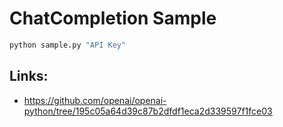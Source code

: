 # ChatCompletion Sample

```python
python sample.py "API Key"
```
## Links:
- https://github.com/openai/openai-python/tree/195c05a64d39c87b2dfdf1eca2d339597f1fce03
